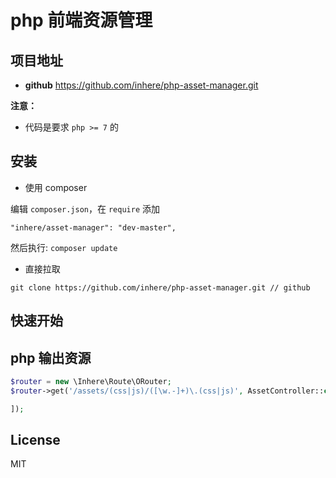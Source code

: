 # php 前端资源管理


## 项目地址

- **github** https://github.com/inhere/php-asset-manager.git

**注意：**

- 代码是要求 `php >= 7` 的

## 安装

- 使用 composer

编辑 `composer.json`，在 `require` 添加

```
"inhere/asset-manager": "dev-master",
```

然后执行: `composer update`

- 直接拉取

```
git clone https://github.com/inhere/php-asset-manager.git // github
```

## 快速开始

## php 输出资源

```php
$router = new \Inhere\Route\ORouter;
$router->get('/assets/(css|js)/([\w.-]+)\.(css|js)', AssetController::class . '@output', [

]);
```

## License

MIT
